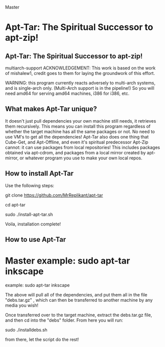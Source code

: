 Master
# Apt-Tar: The Spiritual Successor to apt-zip!

## Apt-Tar: The Spiritual Successor to apt-zip!
multiarch-support
ACKNOWLEDGEMENT:
This work is based on the work of mishalew1, credit goes to them for laying the groundwork of this effort. 

WARNING: this program currently reacts adversely to multi-arch systems, and is single-arch only. (Multi-Arch support is in the pipeline!) So you will need amd64 for serving amd64 machines, i386 for i386, etc.

## What makes Apt-Tar unique?
It doesn't just pull dependencies your own machine still needs, it retrieves them recursively. This means you can install this program regardless of whether the target machine has all the same packages or not. No need to use VM's to get all the dependencies! Apt-Tar also does one thing that Cube-Get, and Apt-Offline, and even it's spiritual predecessor Apt-Zip cannot: it can use packages from local repositories! This includes packages obtained via apt-cdrom, and packages from a local mirror created by apt-mirror, or whatever program you use to make your own local repos.

## How to install Apt-Tar 
Use the following steps: 

git clone https://github.com/MrReplikant/apt-tar

cd apt-tar

sudo ./install-apt-tar.sh

Voila, installation complete!

## How to use Apt-Tar
Master
example: sudo apt-tar inkscape
=======
example: sudo apt-tar inkscape

The above will pull all of the dependencies, and put them all in the file "debs.tar.gz" , which can then be transferred to another machine by any media you wish!

Once transferred over to the target machine, extract the debs.tar.gz file, and then cd into the "debs" folder. From here you will run:

sudo ./installdebs.sh

from there, let the script do the rest! 

